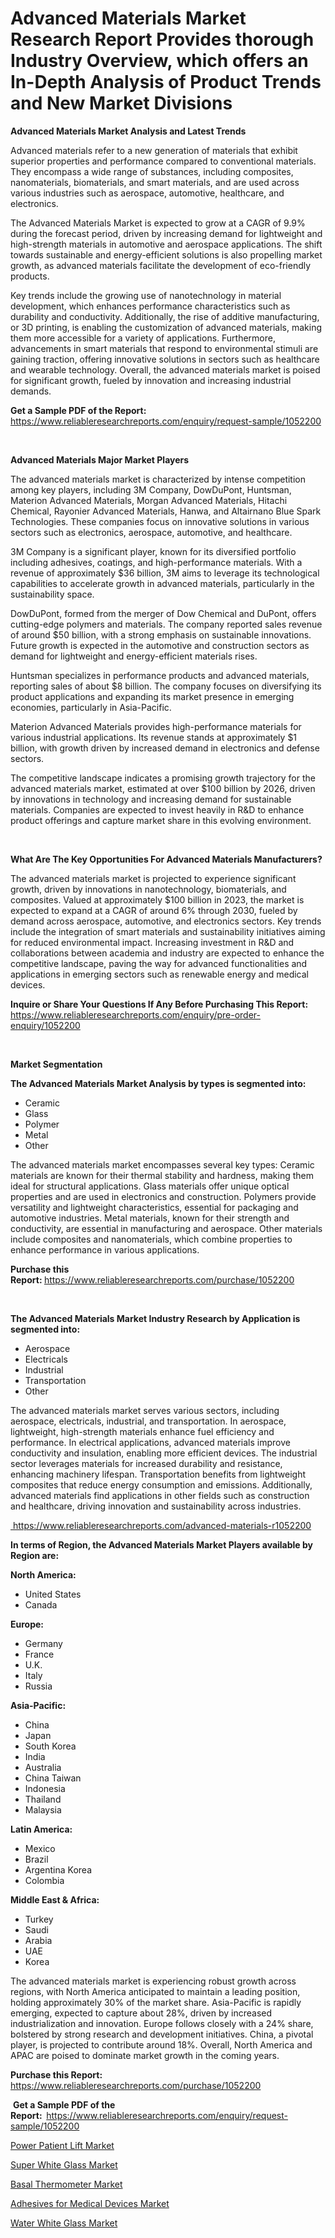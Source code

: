 <p><h1>Advanced Materials Market Research Report Provides thorough Industry Overview, which offers an In-Depth Analysis of Product Trends and New Market Divisions</h1></p><p><strong>Advanced Materials Market Analysis and Latest Trends</strong></p>
<p><p>Advanced materials refer to a new generation of materials that exhibit superior properties and performance compared to conventional materials. They encompass a wide range of substances, including composites, nanomaterials, biomaterials, and smart materials, and are used across various industries such as aerospace, automotive, healthcare, and electronics. </p><p>The Advanced Materials Market is expected to grow at a CAGR of 9.9% during the forecast period, driven by increasing demand for lightweight and high-strength materials in automotive and aerospace applications. The shift towards sustainable and energy-efficient solutions is also propelling market growth, as advanced materials facilitate the development of eco-friendly products. </p><p>Key trends include the growing use of nanotechnology in material development, which enhances performance characteristics such as durability and conductivity. Additionally, the rise of additive manufacturing, or 3D printing, is enabling the customization of advanced materials, making them more accessible for a variety of applications. Furthermore, advancements in smart materials that respond to environmental stimuli are gaining traction, offering innovative solutions in sectors such as healthcare and wearable technology. Overall, the advanced materials market is poised for significant growth, fueled by innovation and increasing industrial demands.</p></p>
<p><strong>Get a Sample PDF of the Report:&nbsp;</strong> <a href="https://www.reliableresearchreports.com/enquiry/request-sample/1052200?utm_campaign=5&utm_medium=2&utm_source=Github&utm_content=ia&utm_term=07112024&utm_id=advanced-materials">https://www.reliableresearchreports.com/enquiry/request-sample/1052200</a></p>
<p>&nbsp;</p>
<p><strong>Advanced Materials Major Market Players</strong></p>
<p><p>The advanced materials market is characterized by intense competition among key players, including 3M Company, DowDuPont, Huntsman, Materion Advanced Materials, Morgan Advanced Materials, Hitachi Chemical, Rayonier Advanced Materials, Hanwa, and Altairnano Blue Spark Technologies. These companies focus on innovative solutions in various sectors such as electronics, aerospace, automotive, and healthcare.</p><p>3M Company is a significant player, known for its diversified portfolio including adhesives, coatings, and high-performance materials. With a revenue of approximately $36 billion, 3M aims to leverage its technological capabilities to accelerate growth in advanced materials, particularly in the sustainability space.</p><p>DowDuPont, formed from the merger of Dow Chemical and DuPont, offers cutting-edge polymers and materials. The company reported sales revenue of around $50 billion, with a strong emphasis on sustainable innovations. Future growth is expected in the automotive and construction sectors as demand for lightweight and energy-efficient materials rises.</p><p>Huntsman specializes in performance products and advanced materials, reporting sales of about $8 billion. The company focuses on diversifying its product applications and expanding its market presence in emerging economies, particularly in Asia-Pacific.</p><p>Materion Advanced Materials provides high-performance materials for various industrial applications. Its revenue stands at approximately $1 billion, with growth driven by increased demand in electronics and defense sectors.</p><p>The competitive landscape indicates a promising growth trajectory for the advanced materials market, estimated at over $100 billion by 2026, driven by innovations in technology and increasing demand for sustainable materials. Companies are expected to invest heavily in R&D to enhance product offerings and capture market share in this evolving environment.</p></p>
<p>&nbsp;</p>
<p><strong>What Are The Key Opportunities For Advanced Materials Manufacturers?</strong></p>
<p><p>The advanced materials market is projected to experience significant growth, driven by innovations in nanotechnology, biomaterials, and composites. Valued at approximately $100 billion in 2023, the market is expected to expand at a CAGR of around 6% through 2030, fueled by demand across aerospace, automotive, and electronics sectors. Key trends include the integration of smart materials and sustainability initiatives aiming for reduced environmental impact. Increasing investment in R&D and collaborations between academia and industry are expected to enhance the competitive landscape, paving the way for advanced functionalities and applications in emerging sectors such as renewable energy and medical devices.</p></p>
<p><strong>Inquire or Share Your Questions If Any Before Purchasing This Report:</strong> <a href="https://www.reliableresearchreports.com/enquiry/pre-order-enquiry/1052200?utm_campaign=5&utm_medium=2&utm_source=Github&utm_content=ia&utm_term=07112024&utm_id=advanced-materials">https://www.reliableresearchreports.com/enquiry/pre-order-enquiry/1052200</a></p>
<p>&nbsp;</p>
<p><strong>Market Segmentation</strong></p>
<p><strong>The Advanced Materials Market Analysis by types is segmented into:</strong></p>
<p><ul><li>Ceramic</li><li>Glass</li><li>Polymer</li><li>Metal</li><li>Other</li></ul></p>
<p><p>The advanced materials market encompasses several key types: Ceramic materials are known for their thermal stability and hardness, making them ideal for structural applications. Glass materials offer unique optical properties and are used in electronics and construction. Polymers provide versatility and lightweight characteristics, essential for packaging and automotive industries. Metal materials, known for their strength and conductivity, are essential in manufacturing and aerospace. Other materials include composites and nanomaterials, which combine properties to enhance performance in various applications.</p></p>
<p><strong>Purchase this Report:&nbsp;</strong><a href="https://www.reliableresearchreports.com/purchase/1052200?utm_campaign=5&utm_medium=2&utm_source=Github&utm_content=ia&utm_term=07112024&utm_id=advanced-materials">https://www.reliableresearchreports.com/purchase/1052200</a></p>
<p>&nbsp;</p>
<p><strong>The Advanced Materials Market Industry Research by Application is segmented into:</strong></p>
<p><ul><li>Aerospace</li><li>Electricals</li><li>Industrial</li><li>Transportation</li><li>Other</li></ul></p>
<p><p>The advanced materials market serves various sectors, including aerospace, electricals, industrial, and transportation. In aerospace, lightweight, high-strength materials enhance fuel efficiency and performance. In electrical applications, advanced materials improve conductivity and insulation, enabling more efficient devices. The industrial sector leverages materials for increased durability and resistance, enhancing machinery lifespan. Transportation benefits from lightweight composites that reduce energy consumption and emissions. Additionally, advanced materials find applications in other fields such as construction and healthcare, driving innovation and sustainability across industries.</p></p>
<p><a href="https://www.reliableresearchreports.com/advanced-materials-r1052200?utm_campaign=5&utm_medium=2&utm_source=Github&utm_content=ia&utm_term=07112024&utm_id=advanced-materials">&nbsp;https://www.reliableresearchreports.com/advanced-materials-r1052200</a></p>
<p><strong>In terms of Region, the Advanced Materials Market Players available by Region are:</strong></p>
<p>
    <p> <strong> North America: </strong>
        <ul>
            <li>United States</li>
            <li>Canada</li>
        </ul>
        </p> 
    <p> <strong> Europe: </strong>
        <ul>
            <li>Germany</li>
            <li>France</li>
            <li>U.K.</li>
            <li>Italy</li>
            <li>Russia</li>
        </ul>
        </p> 
    <p> <strong> Asia-Pacific: </strong>
        <ul>
            <li>China</li>
            <li>Japan</li>
            <li>South Korea</li>
            <li>India</li>
            <li>Australia</li>
            <li>China Taiwan</li>
            <li>Indonesia</li>
            <li>Thailand</li>
            <li>Malaysia</li>
        </ul>
        </p> 
    <p> <strong> Latin America: </strong>
        <ul>
            <li>Mexico</li>
            <li>Brazil</li>
            <li>Argentina Korea</li>
            <li>Colombia</li>
        </ul>
        </p> 
    <p> <strong> Middle East & Africa: </strong>
        <ul>
            <li>Turkey</li>
            <li>Saudi</li>
            <li>Arabia</li>
            <li>UAE</li>
            <li>Korea</li>
        </ul>
    </p>
    </p>
<p><p>The advanced materials market is experiencing robust growth across regions, with North America anticipated to maintain a leading position, holding approximately 30% of the market share. Asia-Pacific is rapidly emerging, expected to capture about 28%, driven by increased industrialization and innovation. Europe follows closely with a 24% share, bolstered by strong research and development initiatives. China, a pivotal player, is projected to contribute around 18%. Overall, North America and APAC are poised to dominate market growth in the coming years.</p></p>
<p><strong>Purchase this Report: </strong><a href="https://www.reliableresearchreports.com/purchase/1052200?utm_campaign=5&utm_medium=2&utm_source=Github&utm_content=ia&utm_term=07112024&utm_id=advanced-materials">https://www.reliableresearchreports.com/purchase/1052200</a></p>
<p>&nbsp;<strong>Get a Sample PDF of the Report:&nbsp;&nbsp;</strong><a href="https://www.reliableresearchreports.com/enquiry/request-sample/1052200?utm_campaign=5&utm_medium=2&utm_source=Github&utm_content=ia&utm_term=07112024&utm_id=advanced-materials">https://www.reliableresearchreports.com/enquiry/request-sample/1052200</a></p>
<p><strong></strong></p>
<p><p><a href="https://issuu.com/reportprime-2/docs/power-patient-lift-market-size-2030_19ffcfd4db3e08?utm_campaign=5&utm_medium=2&utm_source=Github&utm_content=ia&utm_term=07112024&utm_id=advanced-materials">Power Patient Lift Market</a></p><p><a href="https://github.com/sumonsky0m/Market-Research-Report-List-1/blob/main/super-white-glass-market.md?utm_campaign=5&utm_medium=2&utm_source=Github&utm_content=ia&utm_term=07112024&utm_id=advanced-materials">Super White Glass Market</a></p><p><a href="https://issuu.com/reportprime-2/docs/basal-thermometer-market-size-2030._2832449c98c682?utm_campaign=5&utm_medium=2&utm_source=Github&utm_content=ia&utm_term=07112024&utm_id=advanced-materials">Basal Thermometer Market</a></p><p><a href="https://issuu.com/reportprime-2/docs/adhesives-for-medical-devices-marke_d9efa9900904bd?utm_campaign=5&utm_medium=2&utm_source=Github&utm_content=ia&utm_term=07112024&utm_id=advanced-materials">Adhesives for Medical Devices Market</a></p><p><a href="https://github.com/RogerBennett414/Market-Research-Report-List-1/blob/main/water-white-glass-market.md?utm_campaign=5&utm_medium=2&utm_source=Github&utm_content=ia&utm_term=07112024&utm_id=advanced-materials">Water White Glass Market</a></p></p>